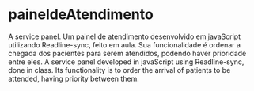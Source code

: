 # paineldeAtendimento
A service panel.
Um painel de atendimento desenvolvido em javaScript utilizando Readline-sync, feito em aula. Sua funcionalidade é ordenar a chegada dos pacientes para serem atendidos, podendo haver prioridade entre eles.
A service panel developed in javaScript using Readline-sync, done in class. Its functionality is to order the arrival of patients to be attended, having priority between them.
